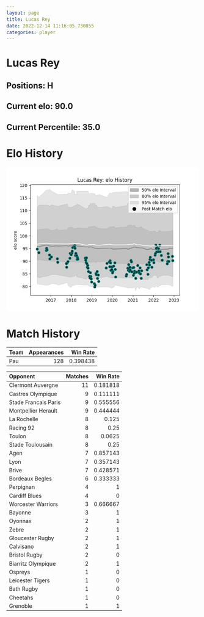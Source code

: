 ```yaml
---  
layout: page  
title: Lucas Rey  
date: 2022-12-14 11:16:05.730855  
categories: player  
---
```

# Lucas Rey

## Positions: H

## Current elo: 90.0

## Current Percentile: 35.0

# Elo History


![elo history](history_LucasRey.png)
# Match History


| Team   |   Appearances |   Win Rate |
|:-------|--------------:|-----------:|
| Pau    |           128 |   0.398438 |

| Opponent             |   Matches |   Win Rate |
|:---------------------|----------:|-----------:|
| Clermont Auvergne    |        11 |   0.181818 |
| Castres Olympique    |         9 |   0.111111 |
| Stade Francais Paris |         9 |   0.555556 |
| Montpellier Herault  |         9 |   0.444444 |
| La Rochelle          |         8 |   0.125    |
| Racing 92            |         8 |   0.25     |
| Toulon               |         8 |   0.0625   |
| Stade Toulousain     |         8 |   0.25     |
| Agen                 |         7 |   0.857143 |
| Lyon                 |         7 |   0.357143 |
| Brive                |         7 |   0.428571 |
| Bordeaux Begles      |         6 |   0.333333 |
| Perpignan            |         4 |   1        |
| Cardiff Blues        |         4 |   0        |
| Worcester Warriors   |         3 |   0.666667 |
| Bayonne              |         3 |   1        |
| Oyonnax              |         2 |   1        |
| Zebre                |         2 |   1        |
| Gloucester Rugby     |         2 |   1        |
| Calvisano            |         2 |   1        |
| Bristol Rugby        |         2 |   0        |
| Biarritz Olympique   |         2 |   1        |
| Ospreys              |         1 |   0        |
| Leicester Tigers     |         1 |   0        |
| Bath Rugby           |         1 |   0        |
| Cheetahs             |         1 |   0        |
| Grenoble             |         1 |   1        |